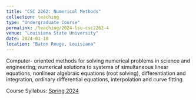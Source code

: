 ```yaml
---
title: "CSC 2262: Numerical Methods"
collection: teaching
type: "Undergraduate Course"
permalink: /teaching/2024-lsu-csc2262-4
venue: "Louisiana State University"
date: 2024-01-18
location: "Baton Rouge, Louisiana"
---
```


Computer- oriented methods for solving numerical problems in science and engineering; numerical solutions to systems of simultaneous linear equations, nonlinear algebraic equations (root solving), differentiation and integration, ordinary differential equations, interpolation and curve fitting.

Course Syllabus: [Spring 2024](https://jamesghawaly.org/files/CSC2262_Ghawaly_syllabus.pdf)
